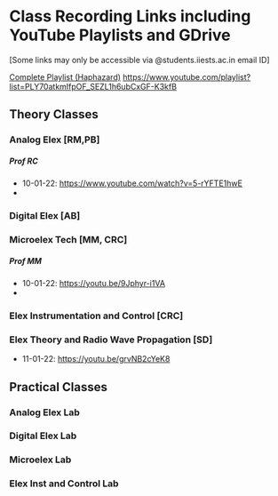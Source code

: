 # Class Recording Links including YouTube Playlists and GDrive 

[Some links may only be accessible via @students.iiests.ac.in email ID]

[Complete Playlist (Haphazard)](https://www.youtube.com/playlist?list=PLY70atkmIfpOF_SEZL1h6ubCxGF-K3kfB)
https://www.youtube.com/playlist?list=PLY70atkmIfpOF_SEZL1h6ubCxGF-K3kfB


## Theory Classes

### Analog Elex [RM,PB]

##### Prof RC
- 10-01-22: https://www.youtube.com/watch?v=5-rYFTE1hwE
- 

### Digital Elex [AB]

### Microelex Tech [MM, CRC]
##### Prof MM
- 10-01-22: https://youtu.be/9Jphyr-i1VA
- 

### Elex Instrumentation and Control [CRC]

### Elex Theory and Radio Wave Propagation [SD]
  - 11-01-22: https://youtu.be/grvNB2cYeK8

## Practical Classes

### Analog Elex Lab

### Digital Elex Lab

### Microelex Lab

### Elex Inst and Control Lab
